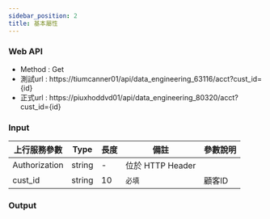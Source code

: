 ```yaml
---
sidebar_position: 2
title: 基本屬性
---
```


### Web API
- Method : Get
- 測試url : https://tiumcanner01/api/data_engineering_63116/acct?cust_id={id}
- 正式url : https://piuxhoddvd01/api/data_engineering_80320/acct?cust_id={id}

### Input

| 上行服務參數        | Type   | 長度 | 備註             | 參數說明      |
|---------------|--------|----|----------------|-----------|
| Authorization | string | -  | 位於 HTTP Header |           |
| cust_id    | string | 10 | `必填`             | 顧客ID  |
### Output